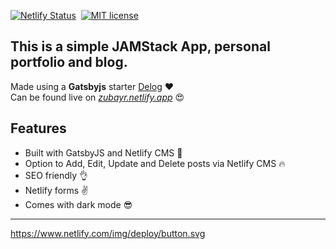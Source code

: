 [![Netlify Status](https://api.netlify.com/api/v1/badges/8ec719ad-c2f8-4529-b97d-e7561a9eaf33/deploy-status)](https://app.netlify.com/sites/delog-w3layouts/deploys) &nbsp;[![MIT license](https://img.shields.io/badge/License-MIT-blue.svg)](https://lbesson.mit-license.org/) 


## This is a simple JAMStack App, personal portfolio and blog.<br>
Made using a **Gatsbyjs** starter [Delog](https://github.com/W3Layouts/gatsby-starter-delog) ❤ <br>
Can be found live on *[zubayr.netlify.app](https://zubayr.netlify.app/)* 😍


## Features
- Built with GatsbyJS and Netlify CMS 🚀
- Option to Add, Edit, Update and Delete posts via Netlify CMS 🔥
- SEO friendly 👌
- Netlify forms ✌
- Comes with dark mode 😎

---

 https://www.netlify.com/img/deploy/button.svg

